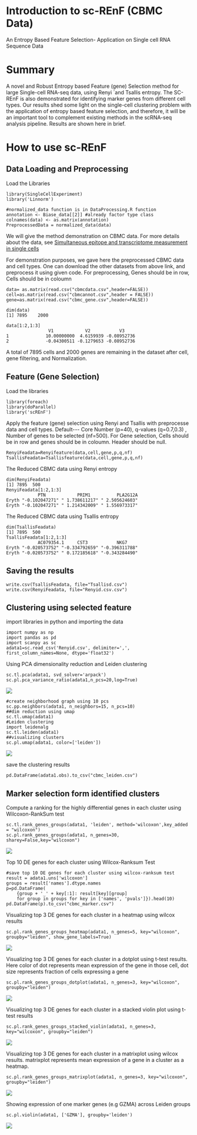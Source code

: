 # Introduction to sc-REnF (CBMC Data)

An Entropy Based Feature Selection- Application on Single cell RNA Sequence Data

# Summary


A novel and Robust Entropy based Feature (gene) Selection method for large Single-cell RNA-seq data, using  Renyi ´and Tsallis entropy. The SC-REnF is also demonstrated for identifying marker genes from different cell types. Our results shed some light on the single-cell clustering problem with the application of entropy based feature selection, and therefore, it will be an important tool to complement existing methods in the scRNA-seq analysis pipeline. Results are shown here in brief.


# How to use sc-REnF

## Data Loading and Preprocessing


Load the Libraries

```
library(SingleCellExperiment)
library('Linnorm')

#normalized_data function is in DataProcessing.R function
annotation <- Biase_data[[2]] #already factor type class
colnames(data) <- as.matrix(annotation)
PreprocessedData = normalized_data(data)

```

We will give the method demonstration on CBMC data. For more details about the data, see [Simultaneous epitope and transcriptome measurement in single cells](https://www.nature.com/articles/nmeth.4380)

For demonstration purposes, we gave here the preprocessed CBMC data and cell types. One can download the other datasets from above link, and preprocess it using given code.
For preprocessing, Genes should be in row, Cells should be in coloumn


```
data= as.matrix(read.csv("cbmcdata.csv",header=FALSE))
cell=as.matrix(read.csv("cbmcannot.csv",header = FALSE))
gene=as.matrix(read.csv("cbmc_gene.csv",header=FALSE))

```

```
dim(data) 
[1] 7895    2000

data[1:2,1:3]
                V1            V2           V3
1              10.00000000  4.6159939 -0.08952736
2              -0.04300511 -0.1279653 -0.08952736
```

A total of 7895 cells and 2000 genes are remaining in the dataset after cell, gene filtering, and Normalization.


## Feature (Gene Selection)

Load the libraries

```
library(foreach)
library(doParallel)
library('scREnF')
```
Apply the feature (gene) selection using Renyi and Tsallis with preprocesse data and cell types. Default--- Core Number (p=40), q-values (q=0.7,0.3) , Number of genes to be selected (nf=500). For Gene selection, Cells should be in row and genes should be in coloumn. Header should be null.

```
RenyiFeadata=Renyifeature(data,cell,gene,p,q,nf)
TsallisFeadata=Tsallisfeature(data,cell,gene,p,q,nf)
```

The  Reduced CBMC data using Renyi entropy

```
dim(RenyiFeadata)
[1] 7895  500
RenyiFeadata[1:2,1:3]
            PTN            PRIM1          PLA2G12A      
Eryth "-0.102047271" " 1.738611217" " 2.505624603"
Eryth "-0.102047271" " 1.214342009" " 1.556973317"
```

The  Reduced CBMC data using Tsallis entropy

```
dim(TsallisFeadata)
[1] 7895  500
TsallisFeadata[1:2,1:3]
            AC079354.1     CST3           NKG7          
Eryth "-0.020573752" "-0.334792659" "-0.396311788"
Eryth "-0.020573752" " 0.172185618" "-0.343284490"
```
## Saving the results

```
write.csv(TsallisFeadata, file="Tsallisd.csv")
write.csv(RenyiFeadata, file="Renyid.csv.csv")
```

## Clustering using selected feature

import libraries in python and importing the data

```
import numpy as np
import pandas as pd
import scanpy as sc
adata1=sc.read_csv('Renyid.csv', delimiter=',', first_column_names=None, dtype='float32')
```

Using PCA dimensionality reduction and Leiden clustering

```
sc.tl.pca(adata1, svd_solver='arpack')
sc.pl.pca_variance_ratio(adata1,n_pcs=20,log=True)
```
<img src="./download.png">


```
#create neighborhood graph using 10 pcs 
sc.pp.neighbors(adata1, n_neighbors=15, n_pcs=10)
##dim reduction using umap
sc.tl.umap(adata1)
#Leiden clustering
import leidenalg
sc.tl.leiden(adata1)
##visualizing clusters
sc.pl.umap(adata1, color=['leiden'])
```
<img src="./download1.png">

save the clustering results

```
pd.DataFrame(adata1.obs).to_csv("cbmc_leiden.csv")
```


## Marker selection form identified clusters

Compute a ranking for the highly differential genes in each cluster using Wilcoxon-RankSum test

```
sc.tl.rank_genes_groups(adata1, 'leiden', method='wilcoxon',key_added = "wilcoxon")
sc.pl.rank_genes_groups(adata1, n_genes=30, sharey=False,key="wilcoxon")
```

<img src="./download2.png">

Top 10 DE genes for each cluster using Wilcox-Ranksum Test

```
#save top 10 DE genes for each cluster using wilcox-ranksum test
result = adata1.uns['wilcoxon']
groups = result['names'].dtype.names
p=pd.DataFrame(
    {group + '_' + key[:1]: result[key][group]
    for group in groups for key in ['names', 'pvals']}).head(10)
pd.DataFrame(p).to_csv("cbmc_marker.csv")
```
Visualizing top 3 DE genes for each cluster in a heatmap using wilcox results

```
sc.pl.rank_genes_groups_heatmap(adata1, n_genes=5, key="wilcoxon", groupby="leiden", show_gene_labels=True)
```
<img src="./download3.png">

Visualizing top 3 DE genes for each cluster in a dotplot using t-test results. Here color of dot represents mean expression of the gene in those cell, dot size represents fraction of cells expressing a gene  

```
sc.pl.rank_genes_groups_dotplot(adata1, n_genes=3, key="wilcoxon", groupby="leiden")
```
<img src="./download4.png">

Visualizing top 3 DE genes for each cluster in a stacked violin plot using t-test results 

```
sc.pl.rank_genes_groups_stacked_violin(adata1, n_genes=3, key="wilcoxon", groupby="leiden")
```
<img src="./download5.png">

Visualizing top 3 DE genes for each cluster in a matrixplot using wilcox results. matrixplot represents mean expression of a gene in a cluster as a heatmap.

```
sc.pl.rank_genes_groups_matrixplot(adata1, n_genes=3, key="wilcoxon", groupby="leiden")
```
<img src="./download6.png">

Showing expression of one marker genes (e.g GZMA) across Leiden groups

```
sc.pl.violin(adata1, ['GZMA'], groupby='leiden')
```
<img src="./download7.png">








